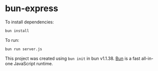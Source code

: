 # bun-express

To install dependencies:

```bash
bun install
```

To run:

```bash
bun run server.js
```

This project was created using `bun init` in bun v1.1.38. [Bun](https://bun.sh) is a fast all-in-one JavaScript runtime.
